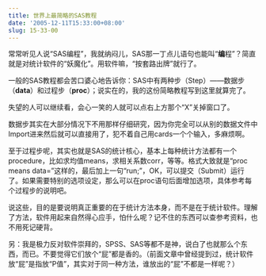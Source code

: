 ```yaml
---
title: 世界上最简略的SAS教程
date: '2005-12-11T15:33:00+08:00'
slug: 15-33-00
---
```


常常听见人说“SAS编程”，我就纳闷儿，SAS那一丁点儿语句也能叫“**编**程”？简直就是对统计软件的“妖魔化”。用软件嘛，“按套路出牌”就行了。


一般的SAS教程都会苦口婆心地告诉你：SAS中有两种步（Step）——数据步（**data**）和过程步（**proc**）；说实在的，我的这份简略教程写到这里就算完了。


失望的人可以继续看，会心一笑的人就可以点右上方那个“X”关掉窗口了。


数据步其实在大部分情况下不用那样仔细研究，因为你完全可以从别的数据文件中Import进来然后就可以直接用了，犯不着自己用cards一个个输入，多麻烦啊。


至于过程步呢，其实也就是SAS的统计核心，基本上每种统计方法都有一个procedure，比如求均值means，求相关系数corr，等等。格式大致就是“proc means data=”这样的，最后加上一句“run;”，OK，可以提交（Submit）运行了。如果需要特别的选项设定，那么可以在proc语句后面增加选项，具体参考每个过程步的说明吧。


说这些，目的是要说明真正重要的在于统计方法本身，而不是在于统计软件。理解了方法，软件用起来自然得心应手，怕什么呢？记不住的东西可以查参考资料，也不用死记硬背。


另：我是极力反对软件崇拜的，SPSS、SAS等都不是神，说白了也就那么个东西，而已。不要觉得它们放个“屁”都是香的。（前面文章中曾经提到过，统计软件放“屁”是指放“P值”，其实对于同一种方法，谁放出的“屁”不都是一样呢？）
